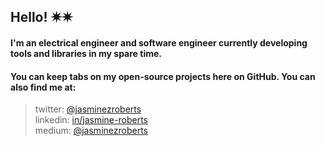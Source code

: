 ## Hello! ✷✷

#### I'm an electrical engineer and software engineer currently developing tools and libraries in my spare time. 

#### You can keep tabs on my open-source projects here on GitHub. You can also find me at:  

> twitter: [@jasminezroberts](https://www.twitter.com/jasminezroberts)<br/>
> linkedin: [in/jasmine-roberts](https://www.linkedin.com/in/jasmine-roberts)<br/>
> medium: [@jasminezroberts](https://www.medium.com/@jasminezroberts)


